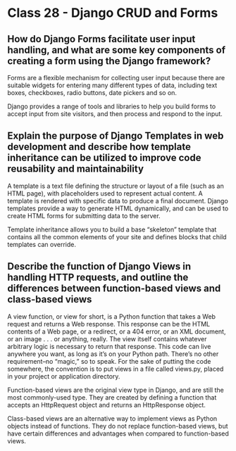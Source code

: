 # Class 28 - Django CRUD and Forms

## How do Django Forms facilitate user input handling, and what are some key components of creating a form using the Django framework?

Forms are a flexible mechanism for collecting user input because there are suitable widgets for entering many different types of data, including text boxes, checkboxes, radio buttons, date pickers and so on.

Django provides a range of tools and libraries to help you build forms to accept input from site visitors, and then process and respond to the input.

## Explain the purpose of Django Templates in web development and describe how template inheritance can be utilized to improve code reusability and maintainability

A template is a text file defining the structure or layout of a file (such as an HTML page), with placeholders used to represent actual content. A template is rendered with specific data to produce a final document. Django templates provide a way to generate HTML dynamically, and can be used to create HTML forms for submitting data to the server.

Template inheritance allows you to build a base “skeleton” template that contains all the common elements of your site and defines blocks that child templates can override.

## Describe the function of Django Views in handling HTTP requests, and outline the differences between function-based views and class-based views

A view function, or view for short, is a Python function that takes a Web request and returns a Web response. This response can be the HTML contents of a Web page, or a redirect, or a 404 error, or an XML document, or an image . . . or anything, really. The view itself contains whatever arbitrary logic is necessary to return that response. This code can live anywhere you want, as long as it’s on your Python path. There’s no other requirement–no “magic,” so to speak. For the sake of putting the code somewhere, the convention is to put views in a file called views.py, placed in your project or application directory.

Function-based views are the original view type in Django, and are still the most commonly-used type. They are created by defining a function that accepts an HttpRequest object and returns an HttpResponse object.

Class-based views are an alternative way to implement views as Python objects instead of functions. They do not replace function-based views, but have certain differences and advantages when compared to function-based views.
